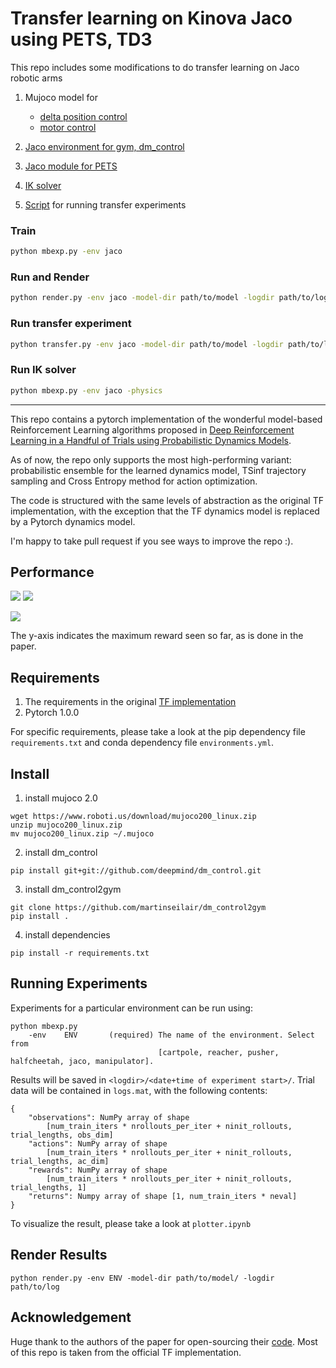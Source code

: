 # Transfer learning on Kinova Jaco using PETS, TD3

This repo includes some modifications to do transfer learning on Jaco robotic arms

1. Mujoco model for
    - [delta position control](https://github.com/josherich/handful-of-trials-pytorch/blob/master/jaco/jaco_pos.xml)
    - [motor control](https://github.com/josherich/handful-of-trials-pytorch/blob/master/jaco/jaco_motor.xml)

2. [Jaco environment for gym, dm_control](https://github.com/josherich/handful-of-trials-pytorch/blob/master/jaco/jaco.py)

3. [Jaco module for PETS](https://github.com/josherich/handful-of-trials-pytorch/blob/master/config/jaco.py)

4. [IK solver](https://github.com/josherich/handful-of-trials-pytorch/blob/master/Physics.py)

5. [Script](https://github.com/josherich/handful-of-trials-pytorch/blob/master/transfer.py) for running transfer experiments

### Train
```bash
python mbexp.py -env jaco
```

### Run and Render
```bash
python render.py -env jaco -model-dir path/to/model -logdir path/to/log
```

### Run transfer experiment
```bash
python transfer.py -env jaco -model-dir path/to/model -logdir path/to/log
```

### Run IK solver
```bash
python mbexp.py -env jaco -physics
```

---

This repo contains a pytorch implementation of the wonderful model-based Reinforcement Learning algorithms proposed in [Deep Reinforcement Learning in a Handful of Trials using Probabilistic Dynamics Models](https://arxiv.org/abs/1805.12114).

As of now, the repo only supports the most high-performing variant: probabilistic ensemble for the learned dynamics model, TSinf trajectory sampling and Cross Entropy method for action optimization.

The code is structured with the same levels of abstraction as the original TF implementation, with the exception that the TF dynamics model is replaced by a Pytorch dynamics model.

I'm happy to take pull request if you see ways to improve the repo :).

## Performance

![](graphs/cartpole.png) ![](graphs/pusher.png)

![](graphs/reacher.png)

The y-axis indicates the maximum reward seen so far, as is done in the paper.

## Requirements

1. The requirements in the original [TF implementation](https://github.com/kchua/handful-of-trials)
2. Pytorch 1.0.0

For specific requirements, please take a look at the pip dependency file `requirements.txt` and conda dependency file `environments.yml`.

## Install

1. install mujoco 2.0

```
wget https://www.roboti.us/download/mujoco200_linux.zip
unzip mujoco200_linux.zip
mv mujoco200_linux.zip ~/.mujoco
```

2. install dm_control

```
pip install git+git://github.com/deepmind/dm_control.git
```

3. install dm_control2gym

```
git clone https://github.com/martinseilair/dm_control2gym
pip install .
```

4. install dependencies

```
pip install -r requirements.txt
```

## Running Experiments

Experiments for a particular environment can be run using:

```
python mbexp.py
    -env    ENV       (required) The name of the environment. Select from
                                 [cartpole, reacher, pusher, halfcheetah, jaco, manipulator].
```

Results will be saved in `<logdir>/<date+time of experiment start>/`.
Trial data will be contained in `logs.mat`, with the following contents:

```
{
    "observations": NumPy array of shape
        [num_train_iters * nrollouts_per_iter + ninit_rollouts, trial_lengths, obs_dim]
    "actions": NumPy array of shape
        [num_train_iters * nrollouts_per_iter + ninit_rollouts, trial_lengths, ac_dim]
    "rewards": NumPy array of shape
        [num_train_iters * nrollouts_per_iter + ninit_rollouts, trial_lengths, 1]
    "returns": Numpy array of shape [1, num_train_iters * neval]
}
```

To visualize the result, please take a look at `plotter.ipynb`

## Render Results

```
python render.py -env ENV -model-dir path/to/model/ -logdir path/to/log
```

## Acknowledgement

Huge thank to the authors of the paper for open-sourcing their [code](https://github.com/kchua/handful-of-trials/). Most of this repo is taken from the official TF implementation.

